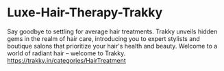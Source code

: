 # Luxe-Hair-Therapy-Trakky
Say goodbye to settling for average hair treatments. Trakky unveils hidden gems in the realm of hair care, introducing you to expert stylists and boutique salons that prioritize your hair's health and beauty. Welcome to a world of radiant hair – welcome to Trakky. https://trakky.in/categories/HairTreatment
